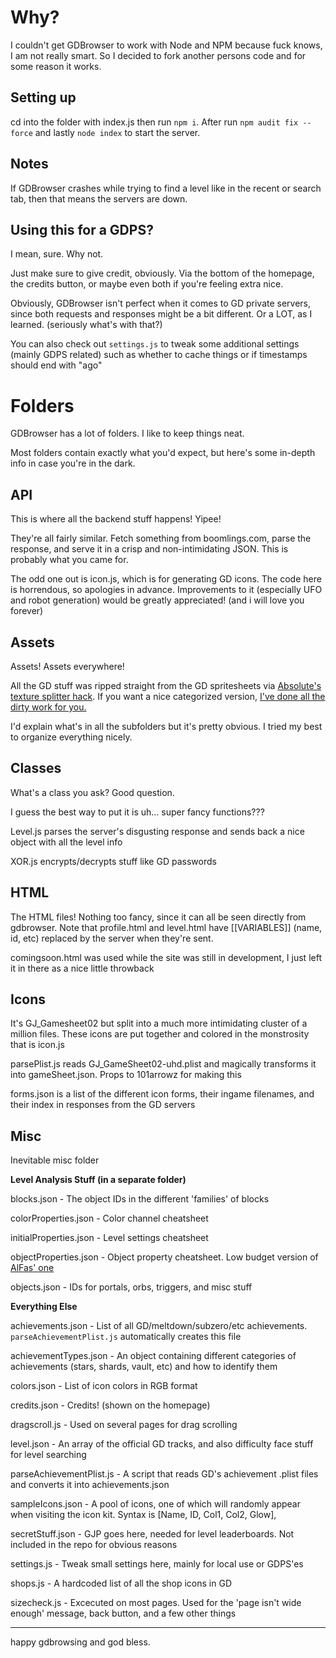 # Why?

I couldn't get GDBrowser to work with Node and NPM because fuck knows, I am not really smart. So I decided to fork another persons code and for some reason it works.

## Setting up

cd into the folder with index.js then run `npm i`.
After run `npm audit fix --force` and lastly `node index` to start the server.

## Notes

If GDBrowser crashes while trying to find a level like in the recent or search tab, then that means the servers are down.


## Using this for a GDPS?
I mean, sure. Why not.

Just make sure to give credit, obviously. Via the bottom of the homepage, the credits button, or maybe even both if you're feeling extra nice.

Obviously, GDBrowser isn't perfect when it comes to GD private servers, since both requests and responses might be a bit different. Or a LOT, as I learned. (seriously what's with that?)

You can also check out `settings.js` to tweak some additional settings (mainly GDPS related) such as whether to cache things or if timestamps should end with "ago"

# Folders

GDBrowser has a lot of folders. I like to keep things neat.

Most folders contain exactly what you'd expect, but here's some in-depth info in case you're in the dark.

## API
This is where all the backend stuff happens! Yipee!

They're all fairly similar. Fetch something from boomlings.com, parse the response, and serve it in a crisp and non-intimidating JSON. This is probably what you came for.

The odd one out is icon.js, which is for generating GD icons. The code here is horrendous, so apologies in advance. Improvements to it (especially UFO and robot generation) would be greatly appreciated! (and i will love you forever)

## Assets
Assets! Assets everywhere!

All the GD stuff was ripped straight from the GD spritesheets via [Absolute's texture splitter hack](https://youtu.be/pYQgIyNhow8). If you want a nice categorized version, [I've done all the dirty work for you.](https://www.mediafire.com/file/4d99bw1zhwcl507/textures.zip/file)

I'd explain what's in all the subfolders but it's pretty obvious. I tried my best to organize everything nicely.

## Classes
What's a class you ask? Good question.

I guess the best way to put it is uh... super fancy functions???

Level.js parses the server's disgusting response and sends back a nice object with all the level info

XOR.js encrypts/decrypts stuff like GD passwords

## HTML
The HTML files! Nothing too fancy, since it can all be seen directly from gdbrowser. Note that profile.html and level.html have [[VARIABLES]] (name, id, etc) replaced by the server when they're sent.

comingsoon.html was used while the site was still in development, I just left it in there as a nice little throwback

## Icons
It's GJ_Gamesheet02 but split into a much more intimidating cluster of a million files. These icons are put together and colored in the monstrosity that is icon.js 

parsePlist.js reads GJ_GameSheet02-uhd.plist and magically transforms it into gameSheet.json. Props to 101arrowz for making this

forms.json is a list of the different icon forms, their ingame filenames, and their index in responses from the GD servers

## Misc
Inevitable misc folder

**Level Analysis Stuff (in a separate folder)**

blocks.json - The object IDs in the different 'families' of blocks

colorProperties.json - Color channel cheatsheet

initialProperties.json - Level settings cheatsheet

objectProperties.json - Object property cheatsheet. Low budget version of [AlFas' one](https://github.com/AlFasGD/GDAPI/blob/master/GDAPI/GDAPI/Enumerations/GeometryDash/ObjectProperty.cs)

objects.json - IDs for portals, orbs, triggers, and misc stuff

**Everything Else**

achievements.json - List of all GD/meltdown/subzero/etc achievements. `parseAchievementPlist.js` automatically creates this file

achievementTypes.json - An object containing different categories of achievements (stars, shards, vault, etc) and how to identify them

colors.json - List of icon colors in RGB format

credits.json - Credits! (shown on the homepage)

dragscroll.js - Used on several pages for drag scrolling

level.json - An array of the official GD tracks, and also difficulty face stuff for level searching

parseAchievementPlist.js - A script that reads GD's achievement .plist files and converts it into achievements.json

sampleIcons.json - A pool of icons, one of which will randomly appear when visiting the icon kit. Syntax is [Name, ID, Col1, Col2, Glow],

secretStuff.json - GJP goes here, needed for level leaderboards. Not included in the repo for obvious reasons

settings.js - Tweak small settings here, mainly for local use or GDPS'es

shops.js - A hardcoded list of all the shop icons in GD

sizecheck.js - Excecuted on most pages. Used for the 'page isn't wide enough' message, back button, and a few other things

---

happy gdbrowsing and god bless.
